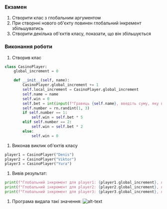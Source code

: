 ### Екзамен

1. Створити клас з глобальним аргументом
1. При створнні нового об'єкту повинен глобальний інкремент збільшуватись
1. Створити декілька об'єктів класу, показати, що він збільшується

### Виконання роботи
1. Створив клас

```python
class CasinoPlayer:
    global_increment = 0

    def __init__(self, name):
        CasinoPlayer.global_increment += 1
        self.local_increment = CasinoPlayer.global_increment
        self.name = name
        self.win = 0
        self.bet = int(input(f"Гравець {self.name}, введіть суму, яку ви хочете поставити: "))
        self.number = rn.randint(1, 3)
        if self.number == 1:
            self.win = self.bet * 5
        elif self.number == 2:
            self.win = self.bet * 2
        else:
            self.win = 0
```
1. Виконав виклик об'єктів класу

```python
player1 = CasinoPlayer("Denis")
player2 = CasinoPlayer("Viktor")
player3 = CasinoPlayer("Yura")
```

1. Вивів результат:
```python
print(f"Глобальний інкремент для player1: {player1.global_increment}, локальний інкремент: {player1.local_increment}. Ваш виграш становить {player1.win}\n")
print(f"Глобальний інкремент для player2: {player2.global_increment}, локальний інкремент: {player2.local_increment}. Ваш виграш становить {player2.win}\n")
print(f"Глобальний інкремент для player3: {player3.global_increment}, локальний інкремент: {player3.local_increment}. Ваш виграш становить {player3.win}\n")
```

1. Програма видала такі значення:
![alt-text]( "1")